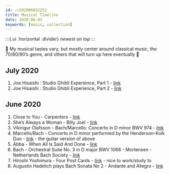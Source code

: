 ```yaml
---
id: -c202006032252
title: Musical Timeline
date: 2020-06-03
keywords: [music, collection]
---
```

:::{.ui .horizontal .divider}
*newest on top*
:::

🎵 My musical tastes vary, but mostly center around classical music, the 70/80/90’s genre, and others that will turn up here eventually 🎵

## July 2020
1. Joe Hisaishi : Studio Ghibli Experience, Part 1 - [link](https://www.youtube.com/watch?v=0jZNKV5ROBM)
2. Joe Hisaishi : Studio Ghibli Experience, Part 2 - [link](https://youtu.be/FrX7tnM80M8)

## June 2020
1. Close to You - Carpenters - [link](https://youtu.be/jV127kNz0hs)
2. She’s Always a Woman - Billy Joel - [link](https://youtu.be/Cx3QmqV2pHg)
3. Víkingur Ólafsson – Bach/Marcello: Concerto in D minor BWV 974 - [link](https://youtu.be/tJl7f1WGNnw)
4. Marcello/Bach - Concerto in D minor performed by the Henderson-Kolk Duo - [link](https://youtu.be/T_KV16qS9iM) - the guitar version of above
5. Abba - When All Is Said And Done - [link](https://youtu.be/tUh4u-lYEhM)
6. Bach - Orchestral Suite No. 3 in D major BWV 1068 - Mortensen - Netherlands Bach Society - [link](https://youtu.be/oqU4rF_ysQo)
7. Hiroshi Yoshimura - Four Post Cards - [link](https://youtu.be/JiHHR9I3XAc) - nice to work/study to
8. Augustin Hadelich plays Bach Sonata No 2 - Andante and Allegro - [link](https://youtu.be/8WV15SoAq3I)